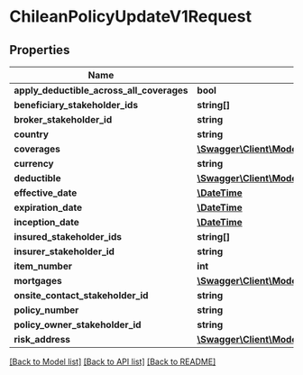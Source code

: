 # ChileanPolicyUpdateV1Request

## Properties
Name | Type | Description | Notes
------------ | ------------- | ------------- | -------------
**apply_deductible_across_all_coverages** | **bool** |  | [optional] 
**beneficiary_stakeholder_ids** | **string[]** |  | [optional] 
**broker_stakeholder_id** | **string** |  | [optional] 
**country** | **string** |  | 
**coverages** | [**\Swagger\Client\Model\IChileanCoverageOrSublimitV1Request[]**](IChileanCoverageOrSublimitV1Request.md) |  | [optional] 
**currency** | **string** |  | 
**deductible** | [**\Swagger\Client\Model\DeductibleV1Request**](DeductibleV1Request.md) |  | [optional] 
**effective_date** | [**\DateTime**](\DateTime.md) |  | [optional] 
**expiration_date** | [**\DateTime**](\DateTime.md) |  | [optional] 
**inception_date** | [**\DateTime**](\DateTime.md) |  | [optional] 
**insured_stakeholder_ids** | **string[]** |  | [optional] 
**insurer_stakeholder_id** | **string** |  | [optional] 
**item_number** | **int** |  | [optional] 
**mortgages** | [**\Swagger\Client\Model\MortgageV1Request[]**](MortgageV1Request.md) |  | [optional] 
**onsite_contact_stakeholder_id** | **string** |  | [optional] 
**policy_number** | **string** |  | [optional] 
**policy_owner_stakeholder_id** | **string** |  | [optional] 
**risk_address** | [**\Swagger\Client\Model\AddressV1Request**](AddressV1Request.md) |  | 

[[Back to Model list]](../../README.md#documentation-for-models) [[Back to API list]](../../README.md#documentation-for-api-endpoints) [[Back to README]](../../README.md)

